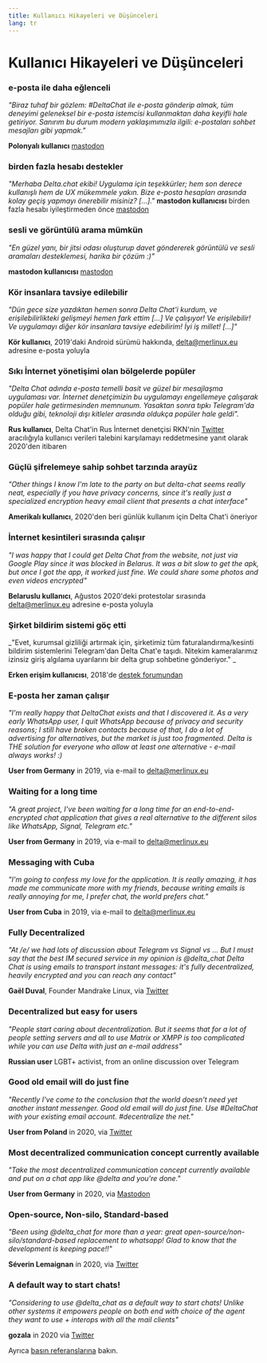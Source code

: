 ```yaml
---
title: Kullanıcı Hikayeleri ve Düşünceleri
lang: tr
---
```


# Kullanıcı Hikayeleri ve Düşünceleri

### e-posta ile daha eğlenceli

_"Biraz tuhaf bir gözlem: #DeltaChat ile e-posta gönderip almak, tüm deneyimi geleneksel bir e-posta istemcisi kullanmaktan daha keyifli hale getiriyor. Sanırım bu durum modern yaklaşımımızla ilgili: e-postaları sohbet mesajları gibi yapmak."_

**Polonyalı kullanıcı** [mastodon](https://101010.pl/@michal/107107322703871076)

### birden fazla hesabı destekler

_"Merhaba Delta.chat ekibi! Uygulama için teşekkürler; hem son derece kullanışlı hem de UX mükemmele yakın. Bize e-posta hesapları arasında kolay geçiş yapmayı önerebilir misiniz? [...]."_
**mastodon kullanıcısı** birden fazla hesabı iyileştirmeden önce [mastodon](https://oc.todon.fr/@borispaing/106607795144753681)

### sesli ve görüntülü arama mümkün

_"En güzel yanı, bir jitsi odası oluşturup davet göndererek görüntülü ve sesli aramaları desteklemesi, harika bir çözüm :)"_

**mastodon kullanıcısı** [mastodon](https://masto.1146.nohost.me/@lps/106303722917783273)

### Kör insanlara tavsiye edilebilir

 _"Dün gece size yazdıktan hemen sonra Delta Chat'i kurdum, 
ve erişilebilirlikteki gelişmeyi hemen fark ettim [...] 
Ve çalışıyor! Ve erişilebilir! Ve uygulamayı diğer kör insanlara tavsiye edebilirim! 
İyi iş millet! [...]"_

**Kör kullanıcı**, 2019'daki Android sürümü hakkında, delta@merlinux.eu adresine e-posta yoluyla

### Sıkı İnternet yönetişimi olan bölgelerde popüler

_"Delta Chat adında e-posta temelli basit ve güzel bir mesajlaşma uygulaması var. İnternet denetçimizin bu uygulamayı engellemeye çalışarak popüler hale getirmesinden memnunum. Yasaktan sonra tıpkı Telegram'da olduğu gibi, teknoloji dışı kitleler arasında oldukça popüler hale geldi"._

**Rus kullanıcı**, Delta Chat'in Rus İnternet denetçisi RKN'nin [Twitter](https://twitter.com/Alex0s/status/1256841124427313153) aracılığıyla kullanıcı verileri talebini karşılamayı reddetmesine yanıt olarak 2020'den itibaren

### Güçlü şifrelemeye sahip sohbet tarzında arayüz

_"Other things I know I'm late to the party on but delta-chat seems really neat, especially if you have privacy concerns, since it's really just a specialized encryption heavy email client that presents a chat interface"_

**Amerikalı kullanıcı**, 2020'den beri günlük kullanım için Delta Chat'i öneriyor

### İnternet kesintileri sırasında çalışır

_"I was happy that I could get Delta Chat from the website, not just via Google Play since it was blocked in Belarus. It was a bit slow to get the apk, but once I got the app, it worked just fine. We could share some photos and even videos encrypted"_ 

**Belaruslu kullanıcı**, Ağustos 2020'deki protestolar sırasında delta@merlinux.eu adresine e-posta yoluyla

### Şirket bildirim sistemi göç etti

_"Evet, kurumsal gizliliği artırmak için, şirketimiz tüm faturalandırma/kesinti bildirim sistemlerini Telegram'dan Delta Chat'e taşıdı. Nitekim kameralarımız izinsiz giriş algılama uyarılarını bir delta grup sohbetine gönderiyor." _

**Erken erişim kullanıcısı**, 2018'de [destek forumundan](https://support.delta.chat/t/clear-chat-function/163/8)


### E-posta her zaman çalışır

_"I'm really happy that DeltaChat exists and that I discovered it.
As a very early WhatsApp user, I quit WhatsApp because of privacy and security reasons;
I still have broken contacts because of that,
I do a lot of advertising for alternatives, but the market is just too fragmented.
Delta is THE solution for everyone who allow at least one
alternative - e-mail always works! :)_

**User from Germany** in 2019, via e-mail to delta@merlinux.eu


### Waiting for a long time

_"A great project, I've been waiting for a long time
for an end-to-end-encrypted chat application that gives a real alternative to the
different silos like WhatsApp, Signal, Telegram etc."_

**User from Germany** in 2019, via e-mail to delta@merlinux.eu


### Messaging with Cuba

_"I'm going to confess my love for the application.
It is really amazing, it has made me communicate more with my friends,
because writing emails is really annoying for me, I prefer chat, the world prefers chat."_

**User from Cuba** in 2019, via e-mail to delta@merlinux.eu


### Fully Decentralized

_"At /e/ we had lots of discussion about Telegram vs Signal vs ... 
But I must say that the best IM secured service in my opinion is @delta_chat
Delta Chat is using emails to transport instant messages: 
it's fully decentralized, heavily encrypted and you can reach any contact"_

**Gaël Duval**, Founder Mandrake Linux, via [Twitter](https://twitter.com/gael_duval/status/1122906779002777600)

### Decentralized but easy for users

_"People start caring about decentralization. But it seems that for a lot of people setting servers and all to use Matrix or XMPP is too complicated while you can use Delta with just an e-mail address"_

**Russian user** LGBT+ activist, from an online discussion over Telegram

### Good old email will do just fine

_"Recently I've come to the conclusion 
that the world doesn't need yet another instant messenger.
Good old email will do just fine.
Use #DeltaChat with your existing email account. #decentralize the net."_

**User from Poland** in 2020, via [Twitter](https://twitter.com/MichalNarecki/status/1280820973902745600)


### Most decentralized communication concept currently available

_"Take the most decentralized communication concept currently available
and put on a chat app like @delta and you're done."_

**User from Germany** in 2020, via [Mastodon](https://mastodon.bayern/@binaryflo85/103273050438673883)


### Open-source, Non-silo, Standard-based

_"Been using  @delta_chat for more than a year:
great open-source/non-silo/standard-based replacement to whatsapp!
Glad to know that the development is keeping pace!!"_

**Séverin Lemaignan** in 2020, via [Twitter](https://twitter.com/skadge/status/1276515066393878529)


### A default way to start chats!

_"Considering to use  @delta_chat as a default way to start chats!
Unlike other systems it empowers people on both end with choice of the agent they want to use +
interops with all the mail clients"_

**gozala** in 2020 via [Twitter](https://twitter.com/gozala/status/1281346020664729600)


Ayrıca [basın referanslarına](references) bakın.
